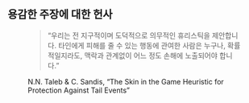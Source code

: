 ## 용감한 주장에 대한 헌사

<figure>
  <blockquote>
    &ldquo;우리는 전 지구적이며 도덕적으로 의무적인 휴리스틱을 제안합니다.
    타인에게 피해를 줄 수 있는 행동에 관여한 사람은 누구나,
    확률적일지라도, 맥락과 관계없이 어느 정도
    손해에 노출되어야 합니다.&rdquo;
  </blockquote>
  <figcaption>
    N.N. Taleb & C. Sandis, &ldquo;The Skin in the Game Heuristic for
    Protection Against Tail Events&rdquo;
  </figcaption>
</figure>
